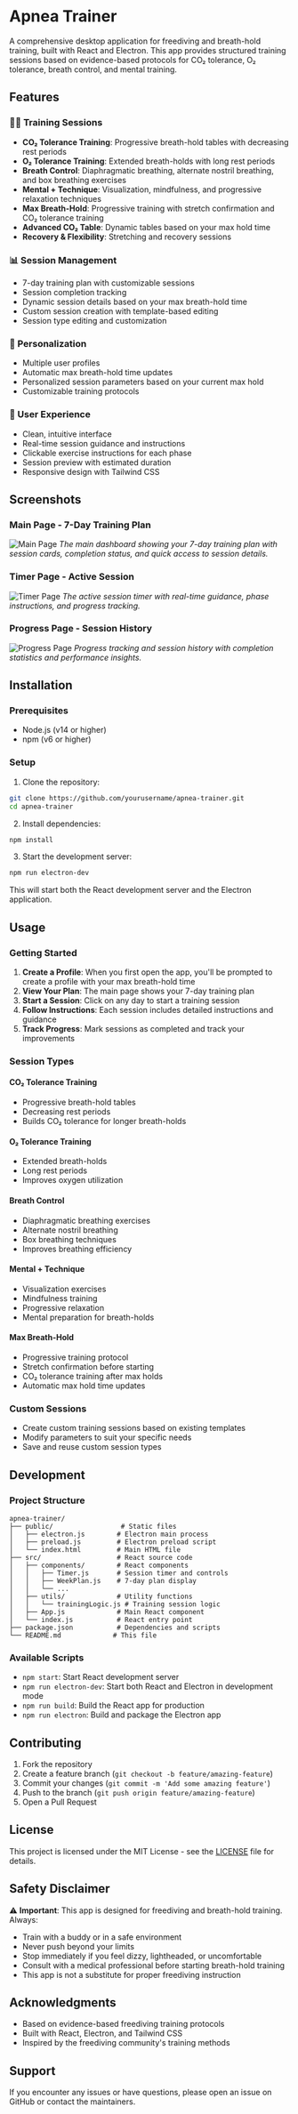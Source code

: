 # Apnea Trainer

A comprehensive desktop application for freediving and breath-hold training, built with React and Electron. This app provides structured training sessions based on evidence-based protocols for CO₂ tolerance, O₂ tolerance, breath control, and mental training.

## Features

### 🏊‍♂️ Training Sessions
- **CO₂ Tolerance Training**: Progressive breath-hold tables with decreasing rest periods
- **O₂ Tolerance Training**: Extended breath-holds with long rest periods
- **Breath Control**: Diaphragmatic breathing, alternate nostril breathing, and box breathing exercises
- **Mental + Technique**: Visualization, mindfulness, and progressive relaxation techniques
- **Max Breath-Hold**: Progressive training with stretch confirmation and CO₂ tolerance training
- **Advanced CO₂ Table**: Dynamic tables based on your max hold time
- **Recovery & Flexibility**: Stretching and recovery sessions

### 📊 Session Management
- 7-day training plan with customizable sessions
- Session completion tracking
- Dynamic session details based on your max breath-hold time
- Custom session creation with template-based editing
- Session type editing and customization

### 🎯 Personalization
- Multiple user profiles
- Automatic max breath-hold time updates
- Personalized session parameters based on your current max hold
- Customizable training protocols

### 📱 User Experience
- Clean, intuitive interface
- Real-time session guidance and instructions
- Clickable exercise instructions for each phase
- Session preview with estimated duration
- Responsive design with Tailwind CSS

## Screenshots

### Main Page - 7-Day Training Plan
![Main Page](main-page.png)
*The main dashboard showing your 7-day training plan with session cards, completion status, and quick access to session details.*

### Timer Page - Active Session
![Timer Page](timer-page.png)
*The active session timer with real-time guidance, phase instructions, and progress tracking.*

### Progress Page - Session History
![Progress Page](progress-page.png)
*Progress tracking and session history with completion statistics and performance insights.*

## Installation

### Prerequisites
- Node.js (v14 or higher)
- npm (v6 or higher)

### Setup
1. Clone the repository:
```bash
git clone https://github.com/yourusername/apnea-trainer.git
cd apnea-trainer
```

2. Install dependencies:
```bash
npm install
```

3. Start the development server:
```bash
npm run electron-dev
```

This will start both the React development server and the Electron application.

## Usage

### Getting Started
1. **Create a Profile**: When you first open the app, you'll be prompted to create a profile with your max breath-hold time
2. **View Your Plan**: The main page shows your 7-day training plan
3. **Start a Session**: Click on any day to start a training session
4. **Follow Instructions**: Each session includes detailed instructions and guidance
5. **Track Progress**: Mark sessions as completed and track your improvements

### Session Types

#### CO₂ Tolerance Training
- Progressive breath-hold tables
- Decreasing rest periods
- Builds CO₂ tolerance for longer breath-holds

#### O₂ Tolerance Training
- Extended breath-holds
- Long rest periods
- Improves oxygen utilization

#### Breath Control
- Diaphragmatic breathing exercises
- Alternate nostril breathing
- Box breathing techniques
- Improves breathing efficiency

#### Mental + Technique
- Visualization exercises
- Mindfulness training
- Progressive relaxation
- Mental preparation for breath-holds

#### Max Breath-Hold
- Progressive training protocol
- Stretch confirmation before starting
- CO₂ tolerance training after max holds
- Automatic max hold time updates

### Custom Sessions
- Create custom training sessions based on existing templates
- Modify parameters to suit your specific needs
- Save and reuse custom session types

## Development

### Project Structure
```
apnea-trainer/
├── public/                 # Static files
│   ├── electron.js        # Electron main process
│   ├── preload.js         # Electron preload script
│   └── index.html         # Main HTML file
├── src/                   # React source code
│   ├── components/        # React components
│   │   ├── Timer.js       # Session timer and controls
│   │   ├── WeekPlan.js    # 7-day plan display
│   │   └── ...
│   ├── utils/             # Utility functions
│   │   └── trainingLogic.js # Training session logic
│   ├── App.js             # Main React component
│   └── index.js           # React entry point
├── package.json           # Dependencies and scripts
└── README.md             # This file
```

### Available Scripts
- `npm start`: Start React development server
- `npm run electron-dev`: Start both React and Electron in development mode
- `npm run build`: Build the React app for production
- `npm run electron`: Build and package the Electron app

## Contributing

1. Fork the repository
2. Create a feature branch (`git checkout -b feature/amazing-feature`)
3. Commit your changes (`git commit -m 'Add some amazing feature'`)
4. Push to the branch (`git push origin feature/amazing-feature`)
5. Open a Pull Request

## License

This project is licensed under the MIT License - see the [LICENSE](LICENSE) file for details.

## Safety Disclaimer

⚠️ **Important**: This app is designed for freediving and breath-hold training. Always:

- Train with a buddy or in a safe environment
- Never push beyond your limits
- Stop immediately if you feel dizzy, lightheaded, or uncomfortable
- Consult with a medical professional before starting breath-hold training
- This app is not a substitute for proper freediving instruction

## Acknowledgments

- Based on evidence-based freediving training protocols
- Built with React, Electron, and Tailwind CSS
- Inspired by the freediving community's training methods

## Support

If you encounter any issues or have questions, please open an issue on GitHub or contact the maintainers. 